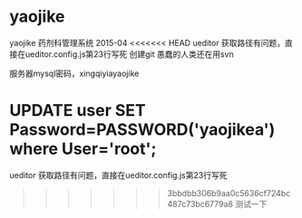# yaojike
yaojike
药剂科管理系统
2015-04
<<<<<<< HEAD
ueditor 获取路径有问题，直接在ueditor.config.js第23行写死
创建git
愚蠢的人类还在用svn

服务器mysql密码，xingqiyiayaojike


UPDATE user SET Password=PASSWORD('yaojikea') where User='root';
=======
ueditor 获取路径有问题，直接在ueditor.config.js第23行写死
>>>>>>> 3bbdbb306b9aa0c5636cf724bc487c73bc6779a8
测试一下
